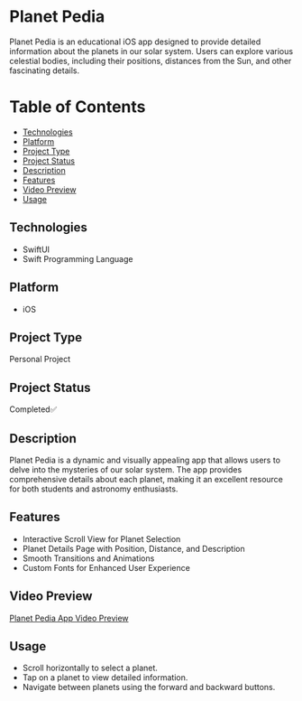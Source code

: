 

# Planet Pedia

Planet Pedia is an educational iOS app designed to provide detailed information about the planets in our solar system. Users can explore various celestial bodies, including their positions, distances from the Sun, and other fascinating details.

# Table of Contents

- [Technologies](#technologies)
- [Platform](#platform)
- [Project Type](#project-type)
- [Project Status](#project-status)
- [Description](#description)
- [Features](#features)
- [Video Preview](#video-preview)
- [Usage](#usage)

## Technologies

- SwiftUI
- Swift Programming Language

## Platform

- iOS

## Project Type

Personal Project

## Project Status

Completed✅

## Description

Planet Pedia is a dynamic and visually appealing app that allows users to delve into the mysteries of our solar system. The app provides comprehensive details about each planet, making it an excellent resource for both students and astronomy enthusiasts.

## Features

- Interactive Scroll View for Planet Selection
- Planet Details Page with Position, Distance, and Description
- Smooth Transitions and Animations
- Custom Fonts for Enhanced User Experience

## Video Preview

[Planet Pedia App Video Preview](
https://github.com/richardnkanga/Trip-Statistics-App/assets/75099089/5943bda3-c7a4-4431-a2c2-59b640a26b9e)



## Usage

- Scroll horizontally to select a planet.
- Tap on a planet to view detailed information.
- Navigate between planets using the forward and backward buttons.




